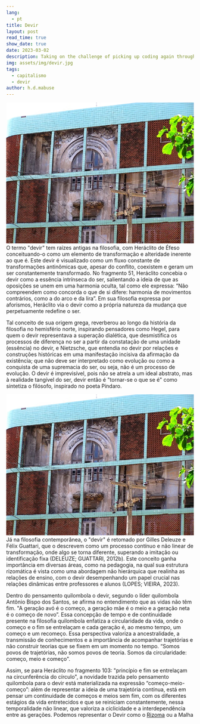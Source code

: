 ```yaml
---
lang:
  - pt
title: Devir
layout: post
read_time: true
show_date: true
date: 2023-03-02
description: Taking on the challenge of picking up coding again through interesting small projects, this time it is the turn of Conway's Game of Life.
img: assets/img/devir.jpg
tags:
  - capitalismo
  - devir
author: h.d.mabuse
---
```

<img src='./assets/img/devir.jpg'> O termo "devir" tem raízes antigas na filosofia, com Heráclito de Éfeso conceituando-o como um elemento de transformação e alteridade inerente ao que é. Este devir é visualizado como um fluxo constante de transformações antinômicas que, apesar do conflito, coexistem e geram um ser constantemente transformado. No fragmento 51, Heráclito concebia o devir como a essência intrínseca do ser, salientando a ideia de que as oposições se unem em uma harmonia oculta, tal como ele expressa: “Não compreendem como concorda o que de si difere: harmonia de movimentos contrários, como a do arco e da lira”. Em sua filosofia expressa por aforismos, Heráclito via o devir como a própria natureza da mudança que perpetuamente redefine o ser.

Tal conceito de sua origem grega, reverberou ao longo da história da filosofia no hemisfério norte, inspirando pensadores como Hegel, para quem o devir representava a superação dialética, que desmistifica os processos de diferença no ser a partir da constatação de uma unidade (essência) no devir, e Nietzsche, que entendia no devir por relações e construções históricas em uma manifestação incisiva da afirmação da existência; que não deve ser interpretado como evolução ou como a conquista de uma supremacia do ser, ou seja, não é um processo de evolução. O devir é imprevisível, pois não se atrela a um ideal abstrato, mas à realidade tangível do ser, devir então é "tornar-se o que se é" como sintetiza o filósofo, inspirado no poeta Píndaro. 

![devir](./assets/img/devir.jpg)Já na filosofia contemporânea, o "devir" é retomado por Gilles Deleuze e Félix Guattari, que o descrevem como um processo contínuo e não linear de transformação, onde algo se torna diferente, superando a imitação ou identificação fixa (DELEUZE; GUATTARI, 2012b). Este conceito ganha importância em diversas áreas, como na pedagogia, na qual sua estrutura rizomática é vista como uma abordagem não hierárquica que realinha as relações de ensino, com o devir desempenhando um papel crucial nas relações dinâmicas entre professores e alunos (LOPES; VIEIRA, 2023).

Dentro do pensamento quilombola o devir, segundo o líder quilombola Antônio Bispo dos Santos, se afirma no entendimento que as vidas não têm fim. "A geração avó é o começo, a geração mãe é o meio e a geração neta é o começo de novo”. Essa concepção de tempo e de continuidade presente na filosofia quilombola enfatiza a circularidade da vida, onde o começo e o fim se entrelaçam e cada geração é, ao mesmo tempo, um começo e um recomeço. Essa perspectiva valoriza a ancestralidade, a transmissão de conhecimentos e a importância de acompanhar trajetórias e não construir teorias que se fixem em um momento no tempo. “Somos povos de trajetórias, não somos povos de teoria. Somos da circularidade: começo, meio e começo". 

Assim, se para Heráclito no fragmento 103: "princípio e fim se entrelaçam na circunferência do círculo", a novidade trazida pelo pensamento quilombola para o devir está materializada na expressão “começo-meio-começo”: além de representar a ideia de uma trajetória contínua, está em pensar um continuidade de começos e meios sem fim, com os diferentes estágios da vida entretecidos e que se reiniciam constantemente, nessa temporalidade não linear, que valoriza a ciclicidade e a interdependência entre as gerações. Podemos representar o Devir como o [Rizoma](https://publish.obsidian.md/dsg-ia/Tramas/Escolhas+metodol%C3%B3gicas/Rizoma) ou a Malha
